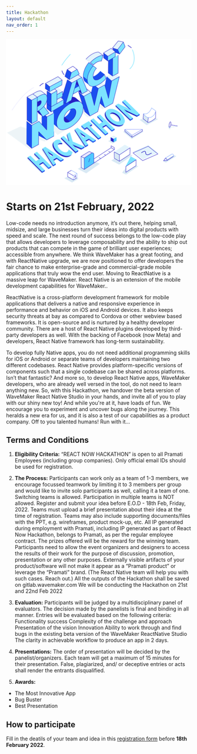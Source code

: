 ```yaml
---
title: Hackathon
layout: default
nav_order: 1
---
```


![](./assets/home_image.png)
# Starts on 21st February, 2022

Low-code needs no introduction anymore, it’s out there, helping small, midsize, and large businesses turn their ideas into digital products with speed and scale. The next round of success belongs to the low-code play that allows developers to leverage composability and the ability to ship out products that can compete in the game of brilliant user experiences; accessible from anywhere. 
We think WaveMaker has a great footing, and with ReactNative upgrade, we are now positioned to offer developers the fair chance to make enterprise-grade and commercial-grade mobile applications that truly wow the end user.
Moving to ReactNative is a massive leap for WaveMaker. React Native is an extension of the mobile development capabilities for WaveMaker..

ReactNative is a cross-platform development framework for mobile applications that delivers a native and responsive experience in performance and behavior on iOS and Android devices.
It also keeps security threats at bay as compared to Cordova or other webview based frameworks. It is open-source and is nurtured by a healthy developer community. There are a host of React Native plugins developed by third-party developers as well. 
With the backing of Facebook (now Meta) and developers, React Native framework has long-term sustainability. 

To develop fully Native apps, you do not need additional programming skills for iOS or Android or separate teams of developers maintaining two different codebases. React Native provides platform-specific versions of components such that a single codebase can be shared across platforms. Isn’t that fantastic?  And more so, to develop React Native apps, WaveMaker developers, who are already well versed in the tool, do not need to learn anything new. 
So, with this Hackathon, we handover the beta version of WaveMaker React Native Studio in your hands, and invite all of you to play with our shiny new toy!  And while you're at it, have loads of fun. We encourage you to experiment and uncover bugs along the journey. This heralds a new era for us, and it is also a test of our capabilities as a product company. 
Off to you talented humans! Run with it…

## Terms and Conditions
1. **Eligibility Criteria:**
“REACT NOW HACKATHON” is open to all Pramati Employees (including group companies). Only official email IDs should be used for registration.
2. **The Process:**
Participants can work only as a team of  1-3 members, we encourage focussed teamwork by limiting it to 3 members per group and would like to invite solo participants as well, calling it a team of one.
Switching teams is allowed. Participation in multiple teams is NOT allowed. 
Register and submit your idea before E.O.D -  18th Feb, Friday, 2022. 
Teams must upload a brief presentation about their idea at the time of registration. Teams may also include supporting documents/files with the PPT, e.g. wireframes, product mock-up, etc. 
All IP generated during employment with Pramati, including IP generated as part of React Now Hackathon, belongs to Pramati, as per the regular employee contract. The prizes offered will be the reward for the winning team.
Participants need to allow the event organizers and designers to access the results of their work for the purpose of discussion, promotion, presentation or any other purposes.
Externally visible artifacts of your product/software will not make it appear as a “Pramati product” or leverage the “Pramati” brand. (The React Native  team will help you with such cases. Reach out.)
All the outputs of the Hackathon shall be saved on gitlab.wavemaker.com
We will be conducting the Hackathon on 21st and 22nd Feb 2022

3. **Evaluation:**
Participants will be judged by a multidisciplinary panel of evaluators. 
The decision made by the panelists is final and binding in all manner. 
Entries will be evaluated based on the following criteria:
Functionality success
Complexity of the challenge and approach
Presentation of the vision
Innovation
Ability to work through and find bugs in the existing beta version of the WaveMaker ReactNative Studio
The clarity in achievable workflow to produce an app in 2 days. 

4. **Presentations:**
The order of presentation will be decided by the panelist/organizers. 
Each team will get a maximum of 15 minutes for their presentation. 
False, plagiarized, and/ or deceptive entries or acts shall render the entrants disqualified.

5. **Awards:**
- The Most Innovative App
- Bug Buster
- Best Presentation

## How to participate
Fill in the deatils of your team and idea in this <a href="https://docs.google.com/forms/d/e/1FAIpQLSdvwdiFYHHotk81-YDj8miq--pV4Fo3GFdQgv9O0sVg31V1UA/viewform" target="_blank">registration form</a> before **18th February 2022**.